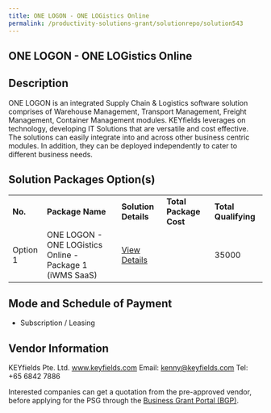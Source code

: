 ```yaml
---
title: ONE LOGON - ONE LOGistics Online
permalink: /productivity-solutions-grant/solutionrepo/solution543
---
```


## ONE LOGON - ONE LOGistics Online

## Description

ONE LOGON is an integrated Supply Chain & Logistics software solution comprises of Warehouse Management, Transport Management, Freight Management, Container Management modules.
KEYfields leverages on technology, developing IT Solutions that are versatile and cost effective. The solutions can easily integrate into and across other business centric modules. In addition, they can be deployed independently to cater to different business needs.

## Solution Packages Option(s)

<table>
<tr>
<td><b>No.</b></td>
<td><b>Package Name</b></td>
<td><b>Solution Details</b></td>
<td><b>Total Package Cost</b></td>
<td><b>Total Qualifying</b></td>
</tr>
<tr>
<td>Option 1</td>
<td>ONE LOGON - ONE LOGistics Online - Package 1 (iWMS SaaS)</td>
<td><a href='https://www.gobusiness.gov.sg/images/psg/KEYfields_Annex_3_Part_1.pdf'>View Details</a></td>
<td></td>
<td>35000</td>
</tr>
</table>

## Mode and Schedule of Payment

 - Subscription / Leasing

## Vendor Information

 KEYfields Pte. Ltd.
www.keyfields.com
Email: kenny@keyfields.com
Tel: +65 6842 7886

Interested companies can get a quotation from the pre-approved vendor, before applying for the PSG through the <a href='https://www.businessgrants.gov.sg/'>Business Grant Portal (BGP)</a>.
<script src="/jquery/resize-tables.js"></script>
